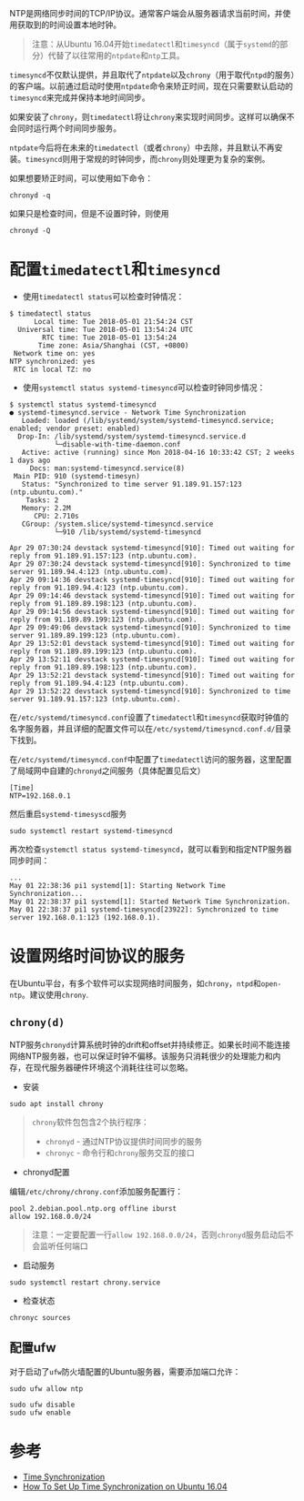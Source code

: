 NTP是网络同步时间的TCP/IP协议。通常客户端会从服务器请求当前时间，并使用获取到的时间设置本地时钟。

> 注意：从Ubuntu 16.04开始`timedatectl`和`timesyncd`（属于`systemd`的部分）代替了以往常用的`ntpdate`和`ntp`工具。

`timesyncd`不仅默认提供，并且取代了`ntpdate`以及`chrony`（用于取代`ntpd`的服务）的客户端。以前通过启动时使用`ntpdate`命令来矫正时间，现在只需要默认启动的`timesyncd`来完成并保持本地时间同步。

如果安装了`chrony`，则`timedatectl`将让`chrony`来实现时间同步。这样可以确保不会同时运行两个时间同步服务。

`ntpdate`今后将在未来的`timedatectl`（或者`chrony`）中去除，并且默认不再安装。`timesyncd`则用于常规的时钟同步，而`chrony`则处理更为复杂的案例。

如果想要矫正时间，可以使用如下命令：

```
chronyd -q
```

如果只是检查时间，但是不设置时钟，则使用

```
chronyd -Q
```

# 配置`timedatectl`和`timesyncd`

* 使用`timedatectl status`可以检查时钟情况：

```
$ timedatectl status
      Local time: Tue 2018-05-01 21:54:24 CST
  Universal time: Tue 2018-05-01 13:54:24 UTC
        RTC time: Tue 2018-05-01 13:54:24
       Time zone: Asia/Shanghai (CST, +0800)
 Network time on: yes
NTP synchronized: yes
 RTC in local TZ: no
```

* 使用`systemctl status systemd-timesyncd`可以检查时钟同步情况：

```
$ systemctl status systemd-timesyncd
● systemd-timesyncd.service - Network Time Synchronization
   Loaded: loaded (/lib/systemd/system/systemd-timesyncd.service; enabled; vendor preset: enabled)
  Drop-In: /lib/systemd/system/systemd-timesyncd.service.d
           └─disable-with-time-daemon.conf
   Active: active (running) since Mon 2018-04-16 10:33:42 CST; 2 weeks 1 days ago
     Docs: man:systemd-timesyncd.service(8)
 Main PID: 910 (systemd-timesyn)
   Status: "Synchronized to time server 91.189.91.157:123 (ntp.ubuntu.com)."
    Tasks: 2
   Memory: 2.2M
      CPU: 2.710s
   CGroup: /system.slice/systemd-timesyncd.service
           └─910 /lib/systemd/systemd-timesyncd

Apr 29 07:30:24 devstack systemd-timesyncd[910]: Timed out waiting for reply from 91.189.91.157:123 (ntp.ubuntu.com).
Apr 29 07:30:24 devstack systemd-timesyncd[910]: Synchronized to time server 91.189.94.4:123 (ntp.ubuntu.com).
Apr 29 09:14:36 devstack systemd-timesyncd[910]: Timed out waiting for reply from 91.189.94.4:123 (ntp.ubuntu.com).
Apr 29 09:14:46 devstack systemd-timesyncd[910]: Timed out waiting for reply from 91.189.89.198:123 (ntp.ubuntu.com).
Apr 29 09:14:56 devstack systemd-timesyncd[910]: Timed out waiting for reply from 91.189.89.199:123 (ntp.ubuntu.com).
Apr 29 09:49:06 devstack systemd-timesyncd[910]: Synchronized to time server 91.189.89.199:123 (ntp.ubuntu.com).
Apr 29 13:52:01 devstack systemd-timesyncd[910]: Timed out waiting for reply from 91.189.89.199:123 (ntp.ubuntu.com).
Apr 29 13:52:11 devstack systemd-timesyncd[910]: Timed out waiting for reply from 91.189.89.198:123 (ntp.ubuntu.com).
Apr 29 13:52:21 devstack systemd-timesyncd[910]: Timed out waiting for reply from 91.189.94.4:123 (ntp.ubuntu.com).
Apr 29 13:52:22 devstack systemd-timesyncd[910]: Synchronized to time server 91.189.91.157:123 (ntp.ubuntu.com).
```

在`/etc/systemd/timesyncd.conf`设置了`timedatectl`和`timesyncd`获取时钟值的名字服务器，并且详细的配置文件可以在`/etc/systemd/timesyncd.conf.d/`目录下找到。

在`/etc/systemd/timesyncd.conf`中配置了`timedatectl`访问的服务器，这里配置了局域网中自建的`chronyd`之间服务（具体配置见后文）

```
[Time]
NTP=192.168.0.1
```

然后重启`systemd-timesyscd`服务

```
sudo systemctl restart systemd-timesyncd
```

再次检查`systemctl status systemd-timesyncd`，就可以看到和指定NTP服务器同步时间：

```
...
May 01 22:38:36 pi1 systemd[1]: Starting Network Time Synchronization...
May 01 22:38:37 pi1 systemd[1]: Started Network Time Synchronization.
May 01 22:38:37 pi1 systemd-timesyncd[23922]: Synchronized to time server 192.168.0.1:123 (192.168.0.1).
```

# 设置网络时间协议的服务

在Ubuntu平台，有多个软件可以实现网络时间服务，如`chrony`，`ntpd`和`open-ntp`。建议使用`chrony`.

## `chrony(d)`

NTP服务`chronyd`计算系统时钟的drift和offset并持续修正。如果长时间不能连接网络NTP服务器，也可以保证时钟不偏移。该服务只消耗很少的处理能力和内存，在现代服务器硬件环境这个消耗往往可以忽略。

* 安装

```
sudo apt install chrony
```

> `chrony`软件包包含2个执行程序：
> 
> * `chronyd` - 通过NTP协议提供时间同步的服务
> * `chronyc` - 命令行和`chrony`服务交互的接口

* chronyd配置

编辑`/etc/chrony/chrony.conf`添加服务配置行：

```
pool 2.debian.pool.ntp.org offline iburst
allow 192.168.0.0/24
```

> 注意：一定要配置一行`allow 192.168.0.0/24`，否则`chronyd`服务启动后不会监听任何端口

* 启动服务

```
sudo systemctl restart chrony.service
```

* 检查状态

```
chronyc sources
```

## 配置ufw

对于启动了`ufw`防火墙配置的Ubuntu服务器，需要添加端口允许：

```
sudo ufw allow ntp

sudo ufw disable
sudo ufw enable
```

# 参考

* [Time Synchronization](https://help.ubuntu.com/lts/serverguide/NTP.html)
* [How To Set Up Time Synchronization on Ubuntu 16.04](https://www.digitalocean.com/community/tutorials/how-to-set-up-time-synchronization-on-ubuntu-16-04)